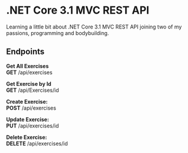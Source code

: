 # .NET Core 3.1 MVC REST API

Learning a little bit about .NET Core 3.1 MVC REST API joining two of my passions, programming and bodybuilding.

## Endpoints

**Get All Exercises**\
**GET** /api/exercises

**Get Exercise by Id**\
**GET** /api/Exercises/id

**Create Exercise:**\
**POST** /api/exercises

**Update Exercise:**\
**PUT** /api/exercises/id

**Delete Exercise:**\
**DELETE** /api/exercises/id

